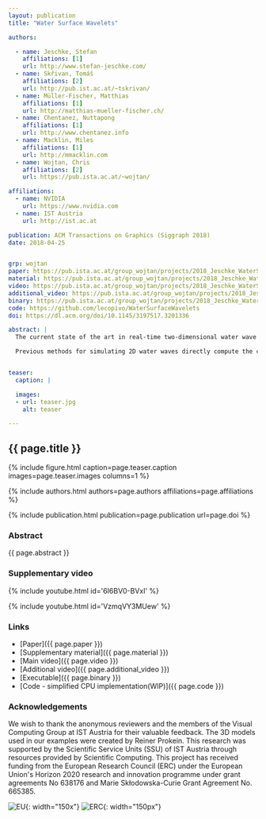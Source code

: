 ```yaml
---
layout: publication
title: "Water Surface Wavelets"

authors:

  - name: Jeschke, Stefan
    affiliations: [1]
    url: http://www.stefan-jeschke.com/
  - name: Skřivan, Tomáš
    affiliations: [2]
    url: http://pub.ist.ac.at/~tskrivan/
  - name: Müller-Fischer, Matthias
    affiliations: [1]
    url: http://matthias-mueller-fischer.ch/
  - name: Chentanez, Nuttapong
    affiliations: [1]
    url: http://www.chentanez.info
  - name: Macklin, Miles
    affiliations: [1]
    url: http://mmacklin.com
  - name: Wojtan, Chris
    affiliations: [2]
    url: https://pub.ista.ac.at/~wojtan/

affiliations:
  - name: NVIDIA
    url: https://www.nvidia.com
  - name: IST Austria
    url: http://ist.ac.at

publication: ACM Transactions on Graphics (Siggraph 2018)
date: 2018-04-25


grp: wojtan
paper: https://pub.ista.ac.at/group_wojtan/projects/2018_Jeschke_WaterSurfaceWavelets/WaterSurfaceWavelets.pdf
material: https://pub.ista.ac.at/group_wojtan/projects/2018_Jeschke_WaterSurfaceWavelets/WaterSurfaceWavelets_implementationDetails.pdf
video: https://pub.ista.ac.at/group_wojtan/projects/2018_Jeschke_WaterSurfaceWavelets/WaterSurfaceWavelets_main.mp4
additional_video: https://pub.ista.ac.at/group_wojtan/projects/2018_Jeschke_WaterSurfaceWavelets/WaterSurfaceWavelets_additional.mp4
binary: https://pub.ista.ac.at/group_wojtan/projects/2018_Jeschke_WaterSurfaceWavelets/WaterSurfaceWaveletsBinary.zip
code: https://github.com/lecopivo/WaterSurfaceWavelets
doi: https://dl.acm.org/doi/10.1145/3197517.3201336

abstract: |
  The current state of the art in real-time two-dimensional water wave simulation requires developers to choose between efficient Fourier-based methods, which lack interactions with moving obstacles, and finite-difference or finite element methods, which handle environmental interactions but are significantly more expensive. This paper attempts to bridge this long-standing gap between complexity and performance, by proposing a new wave simulation method that can faithfully simulate wave interactions with moving obstacles in real time while simultaneously preserving minute details and accommodating very large simulation domains.

  Previous methods for simulating 2D water waves directly compute the change in height of the water surface, a strategy which imposes limitations based on the CFL condition (fast moving waves require small time steps) and Nyquist's limit (small wave details require closely-spaced simulation variables). This paper proposes a novel wavelet transformation that discretizes the liquid motion in terms of amplitude-like functions that vary over {\em space, frequency, and direction}, effectively generalizing Fourier-based methods to handle local interactions. Because these new variables change much more slowly over space than the original water height function, our change of variables drastically reduces the limitations of the CFL condition and Nyquist limit, allowing us to simulate highly detailed water waves at very large visual resolutions. Our discretization is amenable to fast summation and easy to parallelize. We also present basic extensions like pre-computed wave paths and two-way solid fluid coupling. Finally, we argue that our discretization provides a convenient set of variables for artistic manipulation, which we illustrate with a novel wave-painting interface.


teaser:
  caption: |

  images:
  - url: teaser.jpg
    alt: teaser

---
```


## {{ page.title }}

{% include figure.html caption=page.teaser.caption images=page.teaser.images columns=1 %}

{% include authors.html authors=page.authors affiliations=page.affiliations %}

{% include publication.html publication=page.publication url=page.doi %}

### Abstract

{{ page.abstract }}

### Supplementary video

{% include youtube.html id='6I6BV0-BVxI' %}

{% include youtube.html id='VzmqVY3MUew' %}

### Links

* [Paper]({{ page.paper }})
* [Supplementary material]({{ page.material }})
* [Main video]({{ page.video }})
* [Additional video]({{ page.additional_video }})
* [Executable]({{ page.binary }})
* [Code - simplified CPU implementation(WIP)]({{ page.code }})

### Acknowledgements

We wish to thank the anonymous reviewers and the members of the Visual Computing Group at IST Austria for their valuable feedback. The 3D models used in our examples were created by Reiner Prokein. This research was supported by the Scientific Service Units (SSU) of IST Austria through resources provided by Scientific Computing. 
This project has received funding from the European Research Council (ERC) under the European Union's Horizon 2020 research and innovation programme under grant agreements No 638176 and Marie Skłodowska-Curie Grant Agreement No. 665385.

![EU](flag_yellow_low.jpg){: width="150x"}
![ERC](LOGO-ERC.jpg){: width="150px"}
